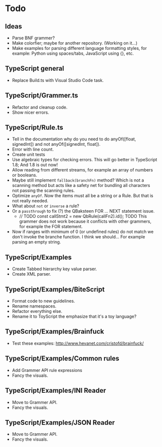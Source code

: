 Todo
====

Ideas
-----
* Parse BNF grammer?
* Make colorfier; maybe for another repository. (Working on it...)
* Make examples for parsing different language formatting styles, for example: Python using spaces/tabs, JavaScript using {}, etc. 

TypeScript general
------------------
* Replace Build.ts with Visual Studio Code task. 

TypeScript/Grammer.ts
---------------------
* Refactor and cleanup code.
* Show nicer errors.

TypeScript/Rule.ts
------------------
* Tell in the documentation why do you need to do anyOf([float, signedInt]) and not anyOf([signedInt, float]).
* Error with line count. 
* Create unit tests
* Use algebraic types for checking errors. This will go better in TypeScript 1.8; And 1.8 is out now!
* Allow reading from different streams, for example an array of numbers or booleans.
* Maybe still implement `fallback(branchFn)` method? Which is not a scanning method but acts like a safety net for bundling all characters not passing the scanning rules. 
* Optimize `anyOf`. Now the items must all be a string or a Rule. But that is not really needed.
* What about `not` or `inverse` a rule?
* Or a `passthrough` to fix (?) the QBaksteen FOR ... NEXT statement issue.
    * // TODO const callStmt2 = new QbRule(callFn2).id(); TODO This grammer does not work because it conflicts with other grammers, for example the FOR statement.
* Now if ranges with minimum of 0 (or undefined rules) do not match we don't invoke the branche function. I think we should... For example parsing an empty string.  
  
TypeScript/Examples
-------------------
* Create Tabbed hierarchy key value parser.
* Create XML parser.

TypeScript/Examples/BiteScript
------------------------------
* Format code to new guidelines.
* Rename namespaces.
* Refactor everything else.
* Rename it to ToyScript the emphasize that it's a toy language?

TypeScript/Examples/Brainfuck
-----------------------------
* Test these examples: http://www.hevanet.com/cristofd/brainfuck/

TypeScript/Examples/Common rules
--------------------------------
* Add Grammer API rule expressions
* Fancy the visuals.

TypeScript/Examples/INI Reader
--------------------------------
* Move to Grammer API.
* Fancy the visuals.

TypeScript/Examples/JSON Reader
--------------------------------
* Move to Grammer API.
* Fancy the visuals.